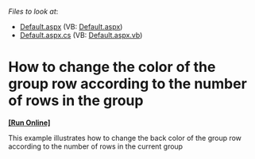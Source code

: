 <!-- default file list -->
*Files to look at*:

* [Default.aspx](./CS/Default.aspx) (VB: [Default.aspx](./VB/Default.aspx))
* [Default.aspx.cs](./CS/Default.aspx.cs) (VB: [Default.aspx.vb](./VB/Default.aspx.vb))
<!-- default file list end -->
# How to change the color of the group row according to the number of rows in the group
<!-- run online -->
**[[Run Online]](https://codecentral.devexpress.com/e1185/)**
<!-- run online end -->


<p>This example illustrates how to change the back color of the group row according to the number of rows in the current group</p>

<br/>


